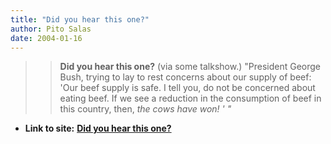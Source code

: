 ```yaml
---
title: "Did you hear this one?"
author: Pito Salas
date: 2004-01-16
---
```



>>

>> **Did you hear this one?** (via some talkshow.) "President George Bush,
trying to lay to rest concerns about our supply of beef: 'Our beef supply is
safe. I tell you, do not be concerned about eating beef. If we see a reduction
in the consumption of beef in this country, then, _the cows have won! ' "_


* **Link to site:** **[Did you hear this one?](None)**
